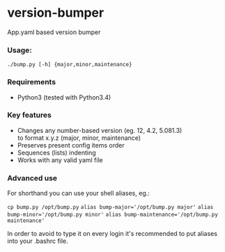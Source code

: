# version-bumper
App.yaml based version bumper

### Usage:

`./bump.py [-h] {major,minor,maintenance}`

### Requirements

* Python3 (tested with Python3.4)

### Key features

* Changes any number-based version (eg. 12, 4.2, 5.081.3)    
to format x.y.z (major, minor, maintenance)
* Preserves present config items order
* Sequences (lists) indenting
* Works with any valid yaml file

### Advanced use

For shorthand you can use your shell aliases, eg.:

`cp bump.py /opt/bump.py` 
`alias bump-major='/opt/bump.py major'`
`alias bump-minor='/opt/bump.py minor'`
`alias bump-maintenance='/opt/bump.py maintenance'`

In order to avoid to type it on every login it's recommended to put aliases into your .bashrc file.

